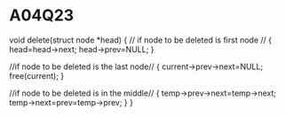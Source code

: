 A04Q23
======
void delete(struct node *head)
{
// if node to be deleted is first node //
{
head=head->next;
head->prev=NULL;
}

//if node to be deleted is the last node//
{
current->prev->next=NULL;
free(current);
}

//if node to be deleted is in the middle//
{
temp->prev->next=temp->next;
temp->next=prev=temp->prev;
}
}
